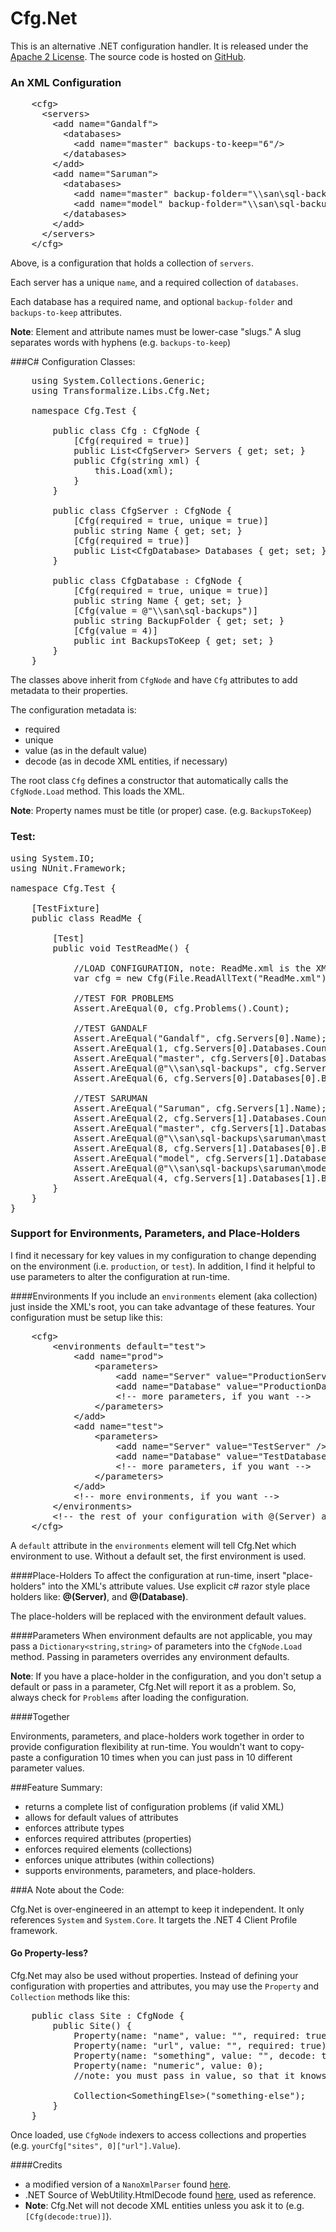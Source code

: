 Cfg.Net
=======

This is an alternative .NET configuration handler. 
It is released under the [Apache 2 License](http://www.apache.org/licenses/LICENSE-2.0). 
The source code is hosted on [GitHub](https://github.com/dalenewman/Cfg.Net).

### An XML Configuration

<pre class="prettyprint" lang="xml">
    &lt;cfg&gt;
      &lt;servers&gt;
        &lt;add name=&quot;Gandalf&quot;&gt;
          &lt;databases&gt;
            &lt;add name=&quot;master&quot; backups-to-keep=&quot;6&quot;/&gt;
          &lt;/databases&gt;
        &lt;/add&gt;
        &lt;add name=&quot;Saruman&quot;&gt;
          &lt;databases&gt;
            &lt;add name=&quot;master&quot; backup-folder=&quot;\\san\sql-backups\saruman\master&quot; backups-to-keep=&quot;8&quot; /&gt;
            &lt;add name=&quot;model&quot; backup-folder=&quot;\\san\sql-backups\saruman\model&quot; /&gt;
          &lt;/databases&gt;
        &lt;/add&gt;
      &lt;/servers&gt;
    &lt;/cfg&gt;
</pre>

Above, is a configuration that holds a collection of `servers`.

Each server has a unique `name`, and a required collection of `databases`.

Each database has a required name, and optional `backup-folder` and `backups-to-keep` attributes.

__Note__: Element and attribute names must be lower-case "slugs."  A slug separates words with hyphens (e.g. `backups-to-keep`)

###C# Configuration Classes:

<pre class="prettyprint" lang="cs">
    using System.Collections.Generic;
    using Transformalize.Libs.Cfg.Net;

    namespace Cfg.Test {

        public class Cfg : CfgNode {
            [Cfg(required = true)]
            public List&lt;CfgServer&gt; Servers { get; set; }
            public Cfg(string xml) {
                this.Load(xml);
            }
        }

        public class CfgServer : CfgNode {
            [Cfg(required = true, unique = true)]
            public string Name { get; set; }
            [Cfg(required = true)]
            public List&lt;CfgDatabase&gt; Databases { get; set; }
        }

        public class CfgDatabase : CfgNode {
            [Cfg(required = true, unique = true)]
            public string Name { get; set; }
            [Cfg(value = @&quot;\\san\sql-backups&quot;)]
            public string BackupFolder { get; set; }
            [Cfg(value = 4)]
            public int BackupsToKeep { get; set; }
        }
    }
</pre>

The classes above inherit from `CfgNode` and 
have `Cfg` attributes to add metadata 
to their properties.

The configuration metadata is:

* required
* unique
* value (as in the default value)
* decode (as in decode XML entities, if necessary)

The root class `Cfg` defines a constructor 
that automatically calls the `CfgNode.Load` method. 
This loads the XML.

__Note__: Property names must be title (or proper) case. 
(e.g. `BackupsToKeep`)

### Test:

<pre class="prettyprint" lang="cs">
using System.IO;
using NUnit.Framework;

namespace Cfg.Test {

    [TestFixture]
    public class ReadMe {

        [Test]
        public void TestReadMe() {

            //LOAD CONFIGURATION, note: ReadMe.xml is the XML defined above.
            var cfg = new Cfg(File.ReadAllText(&quot;ReadMe.xml&quot;));

            //TEST FOR PROBLEMS
            Assert.AreEqual(0, cfg.Problems().Count);

            //TEST GANDALF
            Assert.AreEqual(&quot;Gandalf&quot;, cfg.Servers[0].Name);
            Assert.AreEqual(1, cfg.Servers[0].Databases.Count);
            Assert.AreEqual(&quot;master&quot;, cfg.Servers[0].Databases[0].Name);
            Assert.AreEqual(@&quot;\\san\sql-backups&quot;, cfg.Servers[0].Databases[0].BackupFolder);
            Assert.AreEqual(6, cfg.Servers[0].Databases[0].BackupsToKeep);

            //TEST SARUMAN
            Assert.AreEqual(&quot;Saruman&quot;, cfg.Servers[1].Name);
            Assert.AreEqual(2, cfg.Servers[1].Databases.Count);
            Assert.AreEqual(&quot;master&quot;, cfg.Servers[1].Databases[0].Name);
            Assert.AreEqual(@&quot;\\san\sql-backups\saruman\master&quot;, cfg.Servers[1].Databases[0].BackupFolder);
            Assert.AreEqual(8, cfg.Servers[1].Databases[0].BackupsToKeep);
            Assert.AreEqual(&quot;model&quot;, cfg.Servers[1].Databases[1].Name);
            Assert.AreEqual(@&quot;\\san\sql-backups\saruman\model&quot;, cfg.Servers[1].Databases[1].BackupFolder);
            Assert.AreEqual(4, cfg.Servers[1].Databases[1].BackupsToKeep);
        }
    }
}
</pre>

### Support for Environments, Parameters, and Place-Holders

I find it necessary for key values in my configuration to 
change depending on the environment (i.e. `production`, or `test`).
In addition, I find it helpful to use parameters to alter the 
configuration at run-time.

####Environments
If you include an `environments` element (aka collection) just inside 
the XML's root, you can take advantage of these features.
Your configuration must be setup like this:

<pre class="prettyprint" lang="xml">
    &lt;cfg&gt;
        &lt;environments default=&quot;test&quot;&gt;
            &lt;add name=&quot;prod&quot;&gt;
                &lt;parameters&gt;
                    &lt;add name=&quot;Server&quot; value=&quot;ProductionServer&quot; /&gt;
                    &lt;add name=&quot;Database&quot; value=&quot;ProductionDatabase&quot; /&gt;
                    &lt;!-- more parameters, if you want --&gt;
                &lt;/parameters&gt;
            &lt;/add&gt;
            &lt;add name=&quot;test&quot;&gt;
                &lt;parameters&gt;
                    &lt;add name=&quot;Server&quot; value=&quot;TestServer&quot; /&gt;
                    &lt;add name=&quot;Database&quot; value=&quot;TestDatabase&quot; /&gt;
                    &lt;!-- more parameters, if you want --&gt;
                &lt;/parameters&gt;
            &lt;/add&gt;
            &lt;!-- more environments, if you want --&gt;
        &lt;/environments&gt;
        &lt;!-- the rest of your configuration with @(Server) and @(Database) place-holders --&gt;
    &lt;/cfg&gt;
</pre>

A `default` attribute in the `environments` element will tell Cfg.Net which environment to use.
Without a default set, the first environment is used.

####Place-Holders
To affect the configuration at run-time, insert "place-holders" into 
the XML's attribute values. Use explicit c# razor style place holders 
like: __@(Server)__, and __@(Database)__.

The place-holders will be replaced with the environment default values.

####Parameters
When environment defaults are not applicable, you may pass a `Dictionary<string,string>` 
of parameters into the `CfgNode.Load` method. Passing in parameters 
overrides any environment defaults.

__Note__: If you have a place-holder in the configuration, and you 
don't setup a default or pass in a parameter, Cfg.Net will 
report it as a problem. So, always check for `Problems` 
after loading the configuration.

####Together

Environments, parameters, and place-holders work together in order
to provide configuration flexibility at run-time.  You wouldn't want to 
copy-paste a configuration 10 times when you can just pass in 10 
different parameter values.

###Feature Summary:

* returns a complete list of configuration problems (if valid XML)
* allows for default values of attributes
* enforces attribute types
* enforces required attributes (properties)
* enforces required elements (collections)
* enforces unique attributes (within collections)
* supports environments, parameters, and place-holders.

###A Note about the Code:

Cfg.Net is over-engineered in an attempt to keep it independent. 
It only references `System` and `System.Core`.  It targets the .NET 4 
Client Profile framework.

#### Go Property-less?

Cfg.Net may also be used without properties.  Instead of defining your 
configuration with properties and attributes, you may use 
the `Property` and `Collection` methods like this:

<pre class="prettyprint" lang="cs">
    public class Site : CfgNode {
        public Site() {
            Property(name: &quot;name&quot;, value: &quot;&quot;, required: true, unique: true);
            Property(name: &quot;url&quot;, value: &quot;&quot;, required: true);
            Property(name: &quot;something&quot;, value: &quot;&quot;, decode: true);
            Property(name: &quot;numeric&quot;, value: 0);
            //note: you must pass in value, so that it knows the `Type` you want.

            Collection&lt;SomethingElse&gt;(&quot;something-else&quot;);
        }
    }
</pre> 

Once loaded, use `CfgNode` indexers to access collections and 
properties (e.g. `yourCfg["sites", 0]["url"].Value`).

####Credits
*  a modified version of a `NanoXmlParser` found [here](http://www.codeproject.com/Tips/682245/NanoXML-Simple-and-fast-XML-parser).
*  .NET Source of WebUtility.HtmlDecode found [here](http://referencesource.microsoft.com/#System/net/System/Net/WebUtility.cs), used as reference.
  *  __Note__: Cfg.Net will not decode XML entities unless you ask it to (e.g. `[Cfg(decode:true)]`).